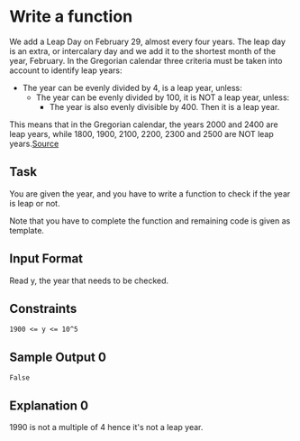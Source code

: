 
# Write a function

We add a Leap Day on February 29, almost every four years. The leap day is an extra, or intercalary day and we add it to the shortest month of the year, February.
In the Gregorian calendar three criteria must be taken into account to identify leap years:

* The year can be evenly divided by 4, is a leap year, unless:
  * The year can be evenly divided by 100, it is NOT a leap year, unless:
    * The year is also evenly divisible by 400. Then it is a leap year.

This means that in the Gregorian calendar, the years 2000 and 2400 are leap years, while 1800, 1900, 2100, 2200, 2300 and 2500 are NOT leap years.[Source](http://www.timeanddate.com/date/leapyear.html)

## Task
You are given the year, and you have to write a function to check if the year is leap or not.

Note that you have to complete the function and remaining code is given as template.

## Input Format

Read y, the year that needs to be checked.

## Constraints

`1900 <= y <= 10^5`

## Sample Output 0

`False`

## Explanation 0

1990 is not a multiple of 4 hence it's not a leap year.